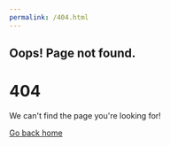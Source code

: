 ```yaml
---
permalink: /404.html
---
```


<html lang="en">
  <link rel="stylesheet" href="https://cdnjs.cloudflare.com/ajax/libs/font-awesome/5.13.0/css/all.min.css" />
<style>
    
body{
  margin: 0;
  padding: 0;
  font-family: "helvetica", "arial", sans-serif;
  background-color: #1E90FF;
}

.container{
  width: 100%;
  position: absolute;
  top: 50%;
  transform: translateY(-50%);
  text-align: center;
}

.container h1{
  font-size: 250px;
  margin: 0;
  font-weight: 2500;
  letter-spacing: 25px;
  background: url(404bg.jpg);
  -webkit-text-fill-color: transparent;
  -webkit-background-clip: text;
  background-clip: text;

}

.container a{
  text-decoration: none;
  background: #6A5ACD;
  color: #fff;
  padding: 12px 24px;
  display: inline-block;
  border-radius: 15px;
  font-size: 24px;
  text-transform: uppercase;
  transition: 0.5s;
}

.container a:hover{
  background: #483D8B;
}

h2 {
  font-weight: 250;
  font-size: 48px;
  color: #191970;
}

p {
  font-size: 36px;
  color: #191970;
}

</style>
  <body>
    <div class="container">
      <h2>Oops! Page not found.</h2>
      <h1>404</h1>
      <p>We can't find the page you're looking for!</p>
      <a href="index.html"><i class="fas fa-home"></i> Go back home</a>
    </div>
  </body>
</html>
